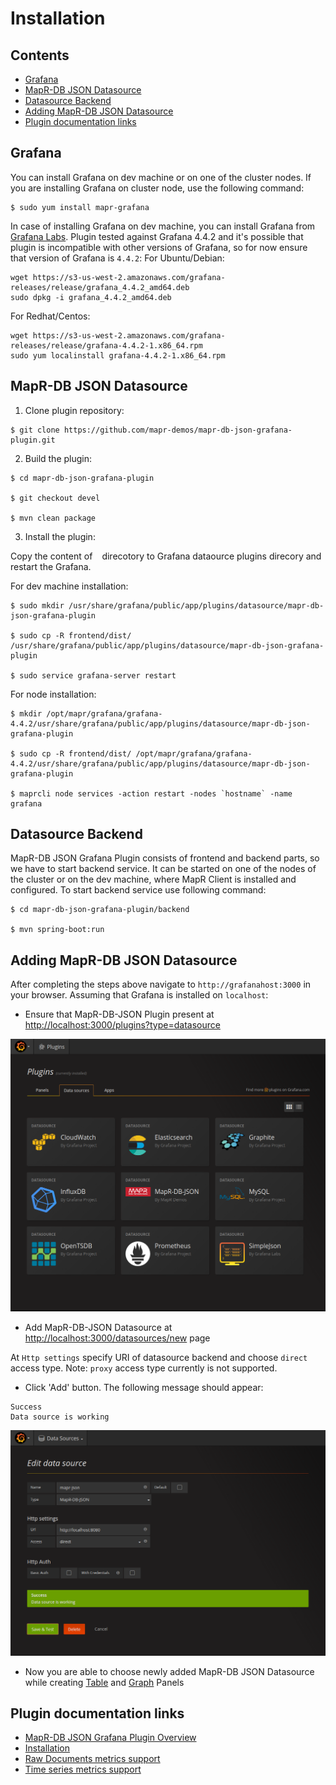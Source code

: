 # Installation

## Contents

* [Grafana](#grafana)
* [MapR-DB JSON Datasource](#mapr-db-json-datasource)
* [Datasource Backend](#datasource-backend)
* [Adding MapR-DB JSON Datasource](#adding-mapr-db-json-datasource)
* [Plugin documentation links](#plugin-documentation-links)


## Grafana

You can install Grafana on dev machine or on one of the cluster nodes. If you are installing Grafana on cluster node, use the following command:
```
$ sudo yum install mapr-grafana
```

In case of installing Grafana on dev machine, you can install Grafana from 
[Grafana Labs](https://grafana.com/grafana/download/4.4.2). Plugin tested against Grafana 4.4.2 and it's possible that 
plugin is incompatible with other versions of Grafana, so for now ensure that version of Grafana is `4.4.2`:
For Ubuntu/Debian:
```
wget https://s3-us-west-2.amazonaws.com/grafana-releases/release/grafana_4.4.2_amd64.deb 
sudo dpkg -i grafana_4.4.2_amd64.deb 
```

For Redhat/Centos:
```
wget https://s3-us-west-2.amazonaws.com/grafana-releases/release/grafana-4.4.2-1.x86_64.rpm 
sudo yum localinstall grafana-4.4.2-1.x86_64.rpm 
```

## MapR-DB JSON Datasource

1. Clone plugin repository:

```
$ git clone https://github.com/mapr-demos/mapr-db-json-grafana-plugin.git

```

2. Build the plugin:

```
$ cd mapr-db-json-grafana-plugin

$ git checkout devel

$ mvn clean package
```

3. Install the plugin:

Copy the content of ` ` direcotory to Grafana dataource plugins direcory and restart the Grafana.

For dev machine installation:
```
$ sudo mkdir /usr/share/grafana/public/app/plugins/datasource/mapr-db-json-grafana-plugin

$ sudo cp -R frontend/dist/ /usr/share/grafana/public/app/plugins/datasource/mapr-db-json-grafana-plugin

$ sudo service grafana-server restart
```

For node installation:
```
$ mkdir /opt/mapr/grafana/grafana-4.4.2/usr/share/grafana/public/app/plugins/datasource/mapr-db-json-grafana-plugin

$ sudo cp -R frontend/dist/ /opt/mapr/grafana/grafana-4.4.2/usr/share/grafana/public/app/plugins/datasource/mapr-db-json-grafana-plugin

$ maprcli node services -action restart -nodes `hostname` -name grafana

```

## Datasource Backend

MapR-DB JSON Grafana Plugin consists of frontend and backend parts, so we have to start backend service. It can be started on one of the nodes of the cluster or on the dev machine, where MapR Client is installed and configured. To start backend service use following command:
```
$ cd mapr-db-json-grafana-plugin/backend

$ mvn spring-boot:run
```

## Adding MapR-DB JSON Datasource

After completing the steps above navigate to `http://grafanahost:3000` in your browser. Assuming that Grafana is installed on `localhost`:

* Ensure that MapR-DB-JSON Plugin present at [http://localhost:3000/plugins?type=datasource](http://localhost:3000/plugins?type=datasource)

![MapR-DB-JSON Plugin at Data sources page](images/data-sources.png?raw=true "MapR-DB-JSON Plugin at Data sources page")

* Add MapR-DB-JSON Datasource at [http://localhost:3000/datasources/new](http://localhost:3000/datasources/new) page

At `Http settings` specify URI of datasource backend and choose `direct` access type.
Note: `proxy` access type currently is not supported.

* Click 'Add' button. The following message should appear:

```
Success
Data source is working
```

![Data source added](images/data-source-added.png?raw=true "Data source added")


* Now you are able to choose newly added MapR-DB JSON Datasource while creating [Table](http://docs.grafana.org/features/panels/table_panel/) and [Graph](http://docs.grafana.org/features/panels/graph/#graph-panel) Panels


## Plugin documentation links

* [MapR-DB JSON Grafana Plugin Overview](001-overview.md)
* [Installation](002-installation.md)
* [Raw Documents metrics support](003-raw-documents-support.md)
* [Time series metrics support](004-time-series-support.md)
